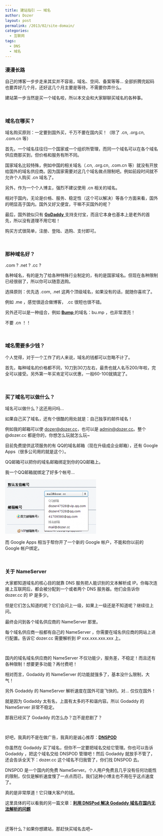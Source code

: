 ```yaml
---
title: 建站指引 —— 域名
author: Dozer
layout: post
permalink: /2013/02/site-domain/
categories:
  - 互联网
tags:
  - DNS
  - 域名
---
```


### <span id="i">漫漫长路</span>

自己的博客一步步走来其实并不容易，域名、空间、备案等等… 全部折腾完起码也要弄好几个月，还好这几个月主要是等待，不需要你弄什么。

建站第一步当然是买一个域名啦，所以本文会和大家聊聊买域名的各种事。

&nbsp;

### <span id="i-2">域名在哪买？</span>

域名购买原则：一定要到国外买，千万不要在国内买！（除了 .cn, .org.cn, .com.cn 等）

首先，一个域名往往归一个国家或一个组织所管理，而同一个域名可以在各个域名供应商那买到，但价格和服务有所不同。

国家域名比较特殊，例如中国的相关域名（.cn, .org.cn, .com.cn 等）就没有开放给国外的域名供应商。因为国家需要对这几个域名做点限制吧。例如前段时间就不允许个人购买 .cn 域名了。

另外，作为一个个人博主，强烈不建议使用 .cn 相关的域名。

相对于国内，无论是价格、服务、稳定性（这个可以解决）等各个方面来看，国外的明显高于国内。国外又好又便宜，干嘛不买国外的呢？

最后，国外貌似只有 <a href="http://www.godaddy.com/" target="_blank"><strong>GoDaddy</strong> </a>支持支付宝，而且它本身也基本上是老外的首先，所以没有道理不用它啦！

购买方式很简单，注册、登陆、选购、支付即可。

<!--more-->

&nbsp;

### <span id="i-3">那种域名好？</span>

.com ? .net ? .cc ?

各种域名，有的是为了给各种特殊行业制定的，有的是国家域名。但现在各种限制已经很弱了，所以你可以随意选购。

选择原则：优先选 .com, .net 这两个顶级域名，如果没有的话，就随你喜欢了。

例如 .me ，感觉很适合做博客， .cc 很短也很不错。

另外还可以是一种组合，例如 <a href="https://bu.mp/" target="_blank"><strong>Bump</strong> </a>的域名：bu.mp ，也非常漂亮！

不要 .cn ！！

&nbsp;

### <span id="i-4">域名需要多少钱？</span>

个人觉得，对于一个工作了的人来说，域名的钱都可以忽略不计了。

首先，每种域名的价格都不同，10刀到30刀左右，最贵也就人名币200/年啦，完全可以接受。另外第一年买肯定可以优惠，一般60-100就搞定了。

&nbsp;

### <span id="i-5">买了域名可以做什么？</span>

域名可以做什么？这还用问吗…

如果自己买了域名，还有个很酷的用处就是：自己独享的邮件域名！

例如我的邮箱可以使 dozer@dozer.cc，也可以是 admin@dozer.cc。整个 @dozer.cc 都是你的，你想怎么玩就怎么玩~

目前免费提供这项服务的有 QQ的域名邮箱（现在升级成企业邮箱），还有 Google Apps（很多公司用的就是这个）。

QQ邮箱可以把你的域名邮箱绑定到你的QQ邮箱上。

我一个QQ邮箱就绑定了好多个帐号…

[<img class="alignnone size-medium wp-image-1051" alt="qq" src="/uploads/2013/02/qq-300x179.png" width="300" height="179" />][1]

而 Google Apps 相当于帮你开了一个新的 Google 帐户，不能和你以前的 Google 帐户绑定。

&nbsp;

### <span id="_NameServer">关于 NameServer</span>

大家都知道域名的核心目的就靠 DNS 服务把人能识别的文本解析成 IP。你每次连接上互联网后，都会被分配到一个或者两个 DNS 服务器。他们会告诉你 dozer.cc 的 IP 是多少。

但是它们怎么知道的呢？它们会问上一级，如果上一级还是不知道呢？继续往上问。

最终会问到各个域名供应商的 NameServer 那里。

每个域名供应商一般都有自己的 NameServer ，你需要在域名供应商的网站上进行配置。告诉它 dozer.cc 需要解析到 IP xxx.xxx.xxx.xxx 上。

&nbsp;

国内的域名域名供应商的 NameServer 不仅功能少，服务差，不稳定！而且还有各种限制！想要更多功能？再付费吧！

相对而言，Godaddy 的 NameServer 的功能就强多了，基本没什么限制，大气！

另外 Godaddy 的 NameServer 解析速度在国外可是飞快的。对… 仅仅在国外！

就是因为 Godaddy 太有名，上面有太多的不和谐内容。所以 Godaddy 的 NameServer 非常不稳定。

那我已经买了 Godaddy 的怎么办？岂不是悲剧了？

&nbsp;

好吧，我真的不是在做广告，我真的是诚心推荐：<a href="https://www.dnspod.cn/" target="_blank"><strong>DNSPOD</strong></a>

你虽然在 Godaddy 买了域名，但你不一定要把域名交给它管理。你也可以告诉 Godaddy ，把这个域名交给 DNSPOD 管理吧！然后 Godaddy 就放手不管了，还会告诉全天下：dozer.cc 这个域名不归我管了，你们找 DNSPOD 去。

DNSPOD 是一个国内的免费 NameServer。个人用户免费且几乎没有任何功能性的限制，仅仅是解析速度慢了一点点而已，我们这种小博主也不用在乎这点速度了。

真的是非常厚道！它只赚大客户的钱。

这里具体的可以看我的另一篇文章：**<a title="利用 DNSPod 解决 Godaddy 域名在国内无法解析的问题" href="/2012/03/using-dnspod-solve-the-problem-of-godaddy-domain-can-not-resolving-in-china/" target="_blank">利用 DNSPod 解决 Godaddy 域名在国内无法解析的问题</a>**

&nbsp;

还等什么？如果你想建站，那赶快买域名去吧~

 [1]: /uploads/2013/02/qq.png
